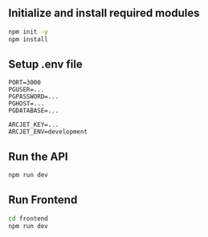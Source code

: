 ## Initialize and install required modules

```bash
npm init -y  
npm install
```

## Setup .env file

```env
PORT=3000  
PGUSER=...  
PGPASSWORD=...  
PGHOST=...  
PGDATABASE=...
  
ARCJET_KEY=...  
ARCJET_ENV=development
```

## Run the API

```bash
npm run dev
```

## Run Frontend

```bash
cd frontend
npm run dev
```